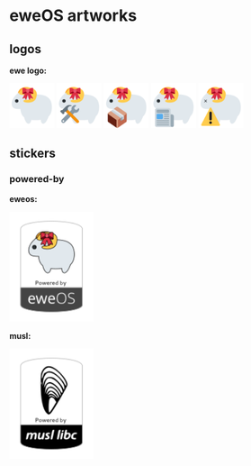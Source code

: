 # eweOS artworks

## logos

**ewe logo:**

<img src="https://github.com/eweOS/artwork/raw/master/logo/svg/logo.svg" width="80"/> <img src="https://github.com/eweOS/artwork/raw/master/logo/svg/build-logo.svg" width="80"/> <img src="https://github.com/eweOS/artwork/raw/master/logo/svg/package-logo.svg" width="80"/> <img src="https://github.com/eweOS/artwork/raw/master/logo/svg/news-logo.svg" width="80"/> <img src="https://github.com/eweOS/artwork/raw/master/logo/svg/alert-logo.svg" width="80"/>


## stickers

### powered-by

**eweos:**

<img src="https://github.com/eweOS/artwork/raw/master/stickers/powered-by/eweos/svg/poweredby_clip.svg" width="150"/>

**musl:**

<img src="https://github.com/eweOS/artwork/raw/master/stickers/powered-by/musl/svg/poweredby_musl_clip.svg" width="150"/>
